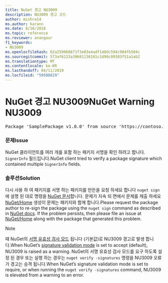 ```yaml
---
title: NuGet 경고 NU3009
description: NU3009 경고 코드
author: mishra14
ms.author: karann
ms.date: 8/16/2018
ms.topic: reference
ms.reviewer: anangaur
f1_keywords:
- NU3009
ms.openlocfilehash: 62a259068871f3e03e4adf140dc594c904fb504c
ms.sourcegitcommit: 573af6133a39601136181c1d98c09303f51a1ab2
ms.translationtype: MT
ms.contentlocale: ko-KR
ms.lasthandoff: 04/11/2019
ms.locfileid: "59508829"
---
```

# <a name="nuget-warning-nu3009"></a><span data-ttu-id="b4be3-103">NuGet 경고 NU3009</span><span class="sxs-lookup"><span data-stu-id="b4be3-103">NuGet Warning NU3009</span></span>

<pre>Package 'SamplePackage v1.0.0' from source 'https://contoso.com/index.json': The package signature file does not contain exactly one primary signature.</pre>

### <a name="issue"></a><span data-ttu-id="b4be3-104">문제</span><span class="sxs-lookup"><span data-stu-id="b4be3-104">Issue</span></span>

<span data-ttu-id="b4be3-105">NuGet 클라이언트를 여러 개를 포함 하는 패키지 서명을 확인 하려고 합니다. `SignerInfo` 필드입니다.</span><span class="sxs-lookup"><span data-stu-id="b4be3-105">NuGet client tried to verify a package signature which contained multiple `SignerInfo` fields.</span></span>


### <a name="solution"></a><span data-ttu-id="b4be3-106">솔루션</span><span class="sxs-lookup"><span data-stu-id="b4be3-106">Solution</span></span>

<span data-ttu-id="b4be3-107">다시 사용 하 여 패키지를 서명 하는 패키지를 만든을 요청 하세요 합니다 `nuget sign` 에 설명 된 대로 명령을 [NuGet 문서](https://docs.microsoft.com/en-us/nuget/create-packages/sign-a-package)합니다. 문제가 지속 되 면에서 문제를 제출 하세요 [NuGet/Home](https://github.com/NuGet/Home/issues) 생성이 문제는 패키지와 함께 합니다.</span><span class="sxs-lookup"><span data-stu-id="b4be3-107">Please request the package author to re-sign the package using the `nuget sign` command as described in [NuGet docs](https://docs.microsoft.com/en-us/nuget/create-packages/sign-a-package). If the problem persists, then please file an issue at [NuGet/Home](https://github.com/NuGet/Home/issues) along with the package that generated this problem.</span></span>


> [!Note]
> <span data-ttu-id="b4be3-108">때 NuGet의 [서명 유효성 검사 모드](https://docs.microsoft.com/en-us/nuget/consume-packages/installing-signed-packages#configure-package-signature-requirements) 됩니다 (기본값)로 NU3009 경고로 발생 합니다.</span><span class="sxs-lookup"><span data-stu-id="b4be3-108">When NuGet’s [signature validation mode](https://docs.microsoft.com/en-us/nuget/consume-packages/installing-signed-packages#configure-package-signature-requirements) is set to accept (default), NU3009 is raised as a warning.</span></span> <span data-ttu-id="b4be3-109">NuGet의 서명 유효성 검사 모드를 요구 하도록 설정 된 경우 또는 실행 하는 경우는 `nuget verify -signatures` 명령을 NU3009 오류가 경고는 승격 됩니다.</span><span class="sxs-lookup"><span data-stu-id="b4be3-109">When NuGet’s signature validation mode is set to require, or when running the `nuget verify -signatures` command, NU3009 is elevated from a warning to an error.</span></span> 
